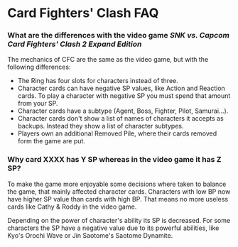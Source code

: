 # Card Fighters' Clash FAQ

### What are the differences with the video game *SNK vs. Capcom Card Fighters' Clash 2 Expand Edition*
The mechanics of CFC are the same as the video game, but with the following differences:

+ The Ring has four slots for characters instead of three.
+ Character cards can have negative SP values, like Action and Reaction cards. To play a character with negative SP you must spend that amount from your SP.
+ Character cards have a subtype (Agent, Boss, Fighter, Pilot, Samurai...).
+ Character cards don't show a list of names of characters it accepts as backups. Instead they show a list of character subtypes.
+ Players own an additional Removed Pile, where their cards removed form the game are put.

### Why card XXXX has Y SP whereas in the video game it has Z SP?
To make the game more enjoyable some decisions where taken to balance the game, that mainly affected character cards.
Characters with low BP now have higher SP value than cards with high BP. That means no more useless cards like Cathy & Roddy in the video game.

Depending on the power of character's ability its SP is decreased. For some characters the SP have a negative value due to its powerful abilities, like Kyo's Orochi Wave or Jin Saotome's Saotome Dynamite.
